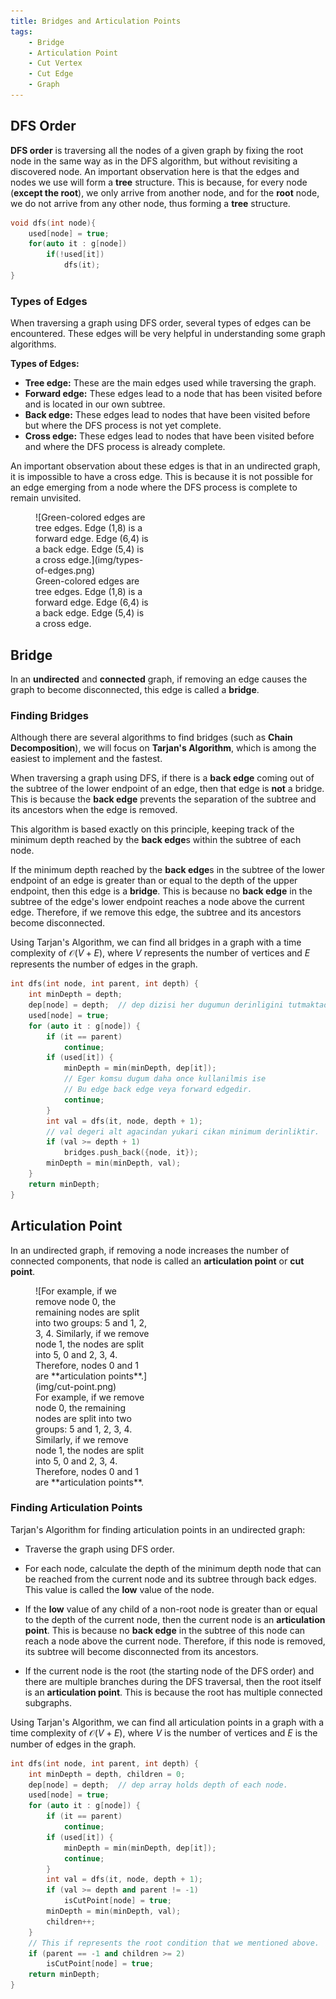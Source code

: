 ```yaml
---
title: Bridges and Articulation Points
tags:
    - Bridge
    - Articulation Point
    - Cut Vertex
    - Cut Edge
    - Graph
---
```


## DFS Order

**DFS order** is traversing all the nodes of a given graph by fixing the root node in the same way as in the DFS algorithm, but without revisiting a discovered node. An important observation here is that the edges and nodes we use will form a **tree** structure. This is because, for every node (**except the root**), we only arrive from another node, and for the **root** node, we do not arrive from any other node, thus forming a **tree** structure.

```cpp
void dfs(int node){
    used[node] = true;
    for(auto it : g[node])
        if(!used[it])
            dfs(it);
}
```

### Types of Edges

When traversing a graph using DFS order, several types of edges can be encountered. These edges will be very helpful in understanding some graph algorithms.

**Types of Edges:**
- **Tree edge:** These are the main edges used while traversing the graph.
- **Forward edge:** These edges lead to a node that has been visited before and is located in our own subtree.
- **Back edge:** These edges lead to nodes that have been visited before but where the DFS process is not yet complete.
- **Cross edge:** These edges lead to nodes that have been visited before and where the DFS process is already complete.

An important observation about these edges is that in an undirected graph, it is impossible to have a cross edge. This is because it is not possible for an edge emerging from a node where the DFS process is complete to remain unvisited.

<figure markdown="span" style="width: 36%">
![Green-colored edges are tree edges. Edge (1,8) is a forward edge. Edge (6,4) is a back edge. Edge (5,4) is a cross edge.](img/types-of-edges.png)
<figcaption>Green-colored edges are tree edges. Edge (1,8) is a forward edge. Edge (6,4) is a back edge. Edge (5,4) is a cross edge.</figcaption>
</figure>

## Bridge

In an **undirected** and **connected** graph, if removing an edge causes the graph to become disconnected, this edge is called a **bridge**.

### Finding Bridges

Although there are several algorithms to find bridges (such as **Chain Decomposition**), we will focus on **Tarjan's Algorithm**, which is among the easiest to implement and the fastest.

When traversing a graph using DFS, if there is a **back edge** coming out of the subtree of the lower endpoint of an edge, then that edge is **not** a bridge. This is because the **back edge** prevents the separation of the subtree and its ancestors when the edge is removed.

This algorithm is based exactly on this principle, keeping track of the minimum depth reached by the **back edge**s within the subtree of each node.

If the minimum depth reached by the **back edge**s in the subtree of the lower endpoint of an edge is greater than or equal to the depth of the upper endpoint, then this edge is a **bridge**. This is because no **back edge** in the subtree of the edge's lower endpoint reaches a node above the current edge. Therefore, if we remove this edge, the subtree and its ancestors become disconnected.

Using Tarjan's Algorithm, we can find all bridges in a graph with a time complexity of $\mathcal{O}(V + E)$, where $V$ represents the number of vertices and $E$ represents the number of edges in the graph.

```cpp
int dfs(int node, int parent, int depth) {
    int minDepth = depth;
    dep[node] = depth;  // dep dizisi her dugumun derinligini tutmaktadir.
    used[node] = true;
    for (auto it : g[node]) {
        if (it == parent)
            continue;
        if (used[it]) {
            minDepth = min(minDepth, dep[it]);
            // Eger komsu dugum daha once kullanilmis ise
            // Bu edge back edge veya forward edgedir.
            continue;
        }
        int val = dfs(it, node, depth + 1);
        // val degeri alt agacindan yukari cikan minimum derinliktir.
        if (val >= depth + 1)
            bridges.push_back({node, it});
        minDepth = min(minDepth, val);
    }
    return minDepth;
}
```

## Articulation Point

In an undirected graph, if removing a node increases the number of connected components, that node is called an **articulation point** or **cut point**.

<figure markdown="span" style="width: 36%">
![For example, if we remove node 0, the remaining nodes are split into two groups: 5 and 1, 2, 3, 4. Similarly, if we remove node 1, the nodes are split into 5, 0 and 2, 3, 4. Therefore, nodes 0 and 1 are **articulation points**.](img/cut-point.png)
<figcaption>For example, if we remove node 0, the remaining nodes are split into two groups: 5 and 1, 2, 3, 4. Similarly, if we remove node 1, the nodes are split into 5, 0 and 2, 3, 4. Therefore, nodes 0 and 1 are **articulation points**.</figcaption>
</figure>

### Finding Articulation Points

Tarjan's Algorithm for finding articulation points in an undirected graph:

- Traverse the graph using DFS order.

- For each node, calculate the depth of the minimum depth node that can be reached from the current node and its subtree through back edges. This value is called the **low** value of the node.

- If the **low** value of any child of a non-root node is greater than or equal to the depth of the current node, then the current node is an **articulation point**. This is because no **back edge** in the subtree of this node can reach a node above the current node. Therefore, if this node is removed, its subtree will become disconnected from its ancestors.

- If the current node is the root (the starting node of the DFS order) and there are multiple branches during the DFS traversal, then the root itself is an **articulation point**. This is because the root has multiple connected subgraphs.

Using Tarjan's Algorithm, we can find all articulation points in a graph with a time complexity of $\mathcal{O}(V + E)$, where $V$ is the number of vertices and $E$ is the number of edges in the graph.

```cpp
int dfs(int node, int parent, int depth) {
    int minDepth = depth, children = 0;
    dep[node] = depth;  // dep array holds depth of each node.
    used[node] = true;
    for (auto it : g[node]) {
        if (it == parent)
            continue;
        if (used[it]) {
            minDepth = min(minDepth, dep[it]);
            continue;
        }
        int val = dfs(it, node, depth + 1);
        if (val >= depth and parent != -1)
            isCutPoint[node] = true;
        minDepth = min(minDepth, val);
        children++;
    }
    // This if represents the root condition that we mentioned above.
    if (parent == -1 and children >= 2)
        isCutPoint[node] = true;
    return minDepth;
}
```
